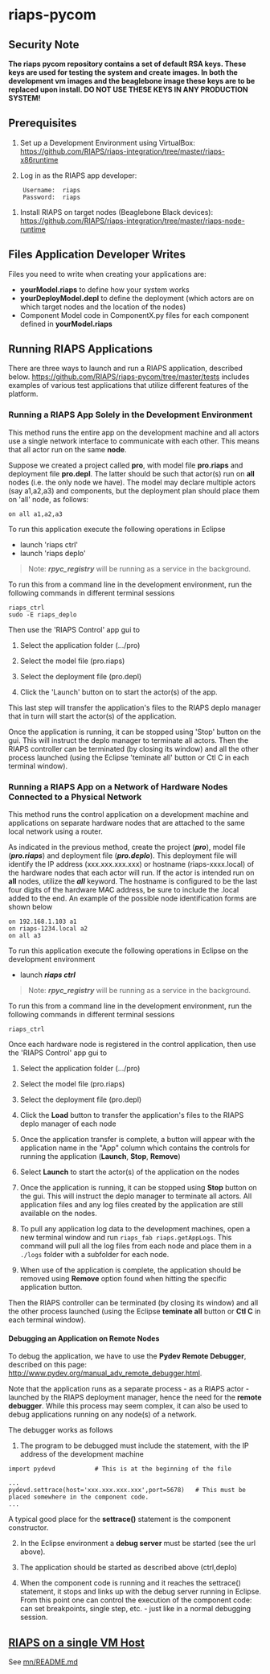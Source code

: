 # riaps-pycom

## Security Note

**The riaps pycom repository contains a set of default RSA keys. These keys are used for testing the system and create images. In both the development vm images and the beaglebone image these keys are to be replaced upon install.
DO NOT USE THESE KEYS IN ANY PRODUCTION SYSTEM!** 

## Prerequisites

1) Set up a Development Environment using VirtualBox:  https://github.com/RIAPS/riaps-integration/tree/master/riaps-x86runtime

2) Log in as the RIAPS app developer:  

```
	Username:  riaps
	Password:  riaps
```

1) Install RIAPS on target nodes (Beaglebone Black devices):  https://github.com/RIAPS/riaps-integration/tree/master/riaps-node-runtime

## Files Application Developer Writes

Files you need to write when creating your applications are:

- **yourModel.riaps** to define how your system works
- **yourDeployModel.depl** to define the deployment (which actors are on which target nodes and the location of the nodes)
- Component Model code in ComponentX.py files for each component defined in **yourModel.riaps**

## Running RIAPS Applications

There are three ways to launch and run a RIAPS application, described below.
https://github.com/RIAPS/riaps-pycom/tree/master/tests includes examples of various test applications that utilize
different features of the platform.

### Running a RIAPS App Solely in the Development Environment

This method runs the entire app on the development machine and all actors use a single network interface to communicate with each other. This means that all actor run on the same **node**.

Suppose we created a project called **pro**, with model file **pro.riaps** and deployment file **pro.depl**. The latter should be such that actor(s) run on **all** nodes (i.e. the only node we have). The model may declare multiple actors (say a1,a2,a3) and components, but the deployment plan should place them on 'all' node, as follows:

```
on all a1,a2,a3
```

To run this application execute the following operations in Eclipse
- launch 'riaps ctrl'
- launch 'riaps deplo'

> Note: ***rpyc_registry*** will be running as a service in the background.

To run this from a command line in the development environment, run the following commands in different terminal sessions

```
riaps_ctrl
sudo -E riaps_deplo
```

Then use the 'RIAPS Control' app gui to

1) Select the application folder (.../pro)

2) Select the model file (pro.riaps)

3) Select the deployment file (pro.depl)

4) Click the 'Launch' button on to start the actor(s) of the app.

This last step will transfer the application's files to the RIAPS deplo manager that in turn will start the actor(s) of the application.

Once the application is running, it can be stopped using 'Stop' button on the
gui. This will instruct the deplo manager to terminate all actors. Then the RIAPS controller can be terminated (by closing its window) and all the other process launched (using the Eclipse 'teminate all' button or Ctl C in each terminal window).  

### Running a RIAPS App on a Network of Hardware Nodes Connected to a Physical Network

This method runs the control application on a development machine and applications on separate hardware nodes that are attached to the same local network using a router.

As indicated in the previous method, create the project (***pro***), model file (***pro.riaps***) and deployment file (***pro.deplo***).  This deployment file will identify the IP address (xxx.xxx.xxx.xxx) or hostname (riaps-xxxx.local) of the hardware nodes that each actor will run.  If the actor is intended run on **all** nodes, utilize the ***all*** keyword.  The hostname is configured to be the last four digits of the hardware MAC address, be sure to include the .local added to the end.  An example of the possible node identification forms are shown below
```
on 192.168.1.103 a1
on riaps-1234.local a2
on all a3
```

To run this application execute the following operations in Eclipse on the development environment
- launch ***riaps ctrl***

> Note: ***rpyc_registry*** will be running as a service in the background.

To run this from a command line in the development environment, run the following commands in different terminal sessions

```
riaps_ctrl
```

Once each hardware node is registered in the control application, then use the 'RIAPS Control' app gui to

1) Select the application folder (.../pro)

2) Select the model file (pro.riaps)

3) Select the deployment file (pro.depl)

4) Click the **Load** button to transfer the application's files to the RIAPS deplo manager of each node
   
5) Once the application transfer is complete, a button will appear with the application name in the "App" column which contains the controls for running the application (**Launch**, **Stop**, **Remove**)
   
6)  Select **Launch** to start the actor(s) of the application on the nodes

7)  Once the application is running, it can be stopped using **Stop** button on the gui. This will instruct the deplo manager to terminate all actors.  All application files and any log files created by the application are still available on the nodes.

8)  To pull any application log data to the development machines, open a new terminal window and run ```riaps_fab riaps.getAppLogs```.  This command will pull all the log files from each node and place them in a `./logs` folder with a subfolder for each node.
   
9)  When use of the application is complete, the application should be removed using **Remove** option found when hitting the specific application button.

Then the RIAPS controller can be terminated (by closing its window) and all the other process launched (using the Eclipse **teminate all** button or **Ctl C** in each terminal window).  


#### Debugging an Application on Remote Nodes

To debug the application, we have to use the **Pydev Remote Debugger**, described on this page: http://www.pydev.org/manual_adv_remote_debugger.html.

Note that the application runs as a separate process - as a RIAPS actor - launched by the RIAPS deployment manager, hence the need for the **remote debugger**. While this process may seem complex, it can also be used to debug applications running on any node(s) of a network.   

The debugger works as follows

1) The program to be debugged must include the statement, with the IP address of the development machine
```
import pydevd			# This is at the beginning of the file

...
pydevd.settrace(host='xxx.xxx.xxx.xxx',port=5678)	# This must be placed somewhere in the component code.
...
```      

A typical good place for the **settrace()** statement is the component constructor.  

2) In the Eclipse environment a **debug server** must be started (see the url above).

3) The application should be started as described above (ctrl,deplo)

4) When the component code is running and it reaches the settrace() statement, it stops and links up with the debug server running in Eclipse. From this point one can control the execution of the component code: can set breakpoints, single step, etc. - just like in a normal debugging session.

## [RIAPS on a single VM Host](mininet.md)

See [mn/README.md](https://github.com/RIAPS/riaps-pycom/tree/master/mn)

